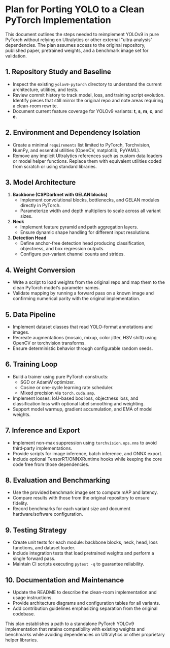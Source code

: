 # Plan for Porting YOLO to a Clean PyTorch Implementation

This document outlines the steps needed to reimplement YOLOv9 in pure PyTorch without relying on Ultralytics or other external "ultra analysis" dependencies. The plan assumes access to the original repository, published paper, pretrained weights, and a benchmark image set for validation.

## 1. Repository Study and Baseline
- Inspect the existing `yolov9-pytorch` directory to understand the current architecture, utilities, and tests.
- Review commit history to track model, loss, and training script evolution. Identify pieces that still mirror the original repo and note areas requiring a clean-room rewrite.
- Document current feature coverage for YOLOv9 variants: **t**, **s**, **m**, **c**, and **e**.

## 2. Environment and Dependency Isolation
- Create a minimal `requirements` list limited to PyTorch, Torchvision, NumPy, and essential utilities (OpenCV, matplotlib, PyYAML).
- Remove any implicit Ultralytics references such as custom data loaders or model helper functions. Replace them with equivalent utilities coded from scratch or using standard libraries.

## 3. Model Architecture
1. **Backbone (CSPDarknet with GELAN blocks)**
   - Implement convolutional blocks, bottlenecks, and GELAN modules directly in PyTorch.
   - Parameterize width and depth multipliers to scale across all variant sizes.
2. **Neck**
   - Implement feature pyramid and path aggregation layers.
   - Ensure dynamic shape handling for different input resolutions.
3. **Detection Head**
   - Define anchor-free detection head producing classification, objectness, and box regression outputs.
   - Configure per-variant channel counts and strides.

## 4. Weight Conversion
- Write a script to load weights from the original repo and map them to the clean PyTorch model's parameter names.
- Validate mapping by running a forward pass on a known image and confirming numerical parity with the original implementation.

## 5. Data Pipeline
- Implement dataset classes that read YOLO-format annotations and images.
- Recreate augmentations (mosaic, mixup, color jitter, HSV shift) using OpenCV or torchvision transforms.
- Ensure deterministic behavior through configurable random seeds.

## 6. Training Loop
- Build a trainer using pure PyTorch constructs:
  - SGD or AdamW optimizer.
  - Cosine or one-cycle learning rate scheduler.
  - Mixed precision via `torch.cuda.amp`.
- Implement losses: IoU-based box loss, objectness loss, and classification loss with optional label smoothing and weighting.
- Support model warmup, gradient accumulation, and EMA of model weights.

## 7. Inference and Export
- Implement non-max suppression using `torchvision.ops.nms` to avoid third‑party implementations.
- Provide scripts for image inference, batch inference, and ONNX export.
- Include optional TensorRT/ONNXRuntime hooks while keeping the core code free from those dependencies.

## 8. Evaluation and Benchmarking
- Use the provided benchmark image set to compute mAP and latency.
- Compare results with those from the original repository to ensure fidelity.
- Record benchmarks for each variant size and document hardware/software configuration.

## 9. Testing Strategy
- Create unit tests for each module: backbone blocks, neck, head, loss functions, and dataset loader.
- Include integration tests that load pretrained weights and perform a single forward pass.
- Maintain CI scripts executing `pytest -q` to guarantee reliability.

## 10. Documentation and Maintenance
- Update the README to describe the clean-room implementation and usage instructions.
- Provide architecture diagrams and configuration tables for all variants.
- Add contribution guidelines emphasizing separation from the original codebase.

This plan establishes a path to a standalone PyTorch YOLOv9 implementation that retains compatibility with existing weights and benchmarks while avoiding dependencies on Ultralytics or other proprietary helper libraries.
